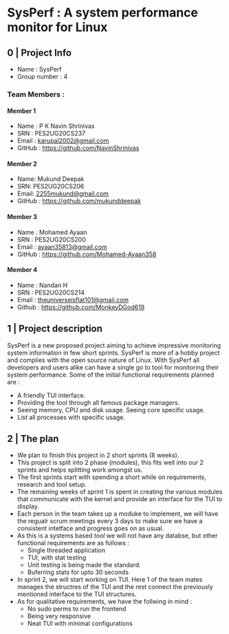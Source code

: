 # SysPerf : A system performance monitor for Linux

## 0 | Project Info
- Name : SysPerf
- Group number : 4

### Team Members : 

#### Member 1
- Name : P K Navin Shrinivas
- SRN : PES2UG20CS237
- Email : [karupal2002@gmail.com](mailto:karupal2002@gmail.com)
- GitHub : https://github.com/NavinShrinivas

#### Member 2
- Name: Mukund Deepak
- SRN: PES2UG20CS206
- Email: [2255mukund@gmail.com](mailto:2255mukund@gmail.com)
- GitHub : https://github.com/mukunddeepak

#### Member 3
- Name : Mohamed Ayaan
- SRN : PES2UG20CS200
- Email : [ayaan35813@gmail.com](mailto:ayaan35813@gmail.com)
- GitHub : https://github.com/Mohamed-Ayaan358

#### Member 4
- Name : Nandan H
- SRN : PES2UG20CS214
- Email : [theuniverseisflat101@gmail.com](mailto:theuniverseisflat101@gmail.com)
- Github : https://github.com/MonkeyDGod619

<!--Fill your details in the same format -->

## 1 | Project description
SysPerf is a new proposed project aiming to achieve impressive monitoring system information in few short sprints. SysPerf is more of a hobby project and complies with the open source nature of Linux. With SysPerf all developers and users alike can have a single go to tool for monitoring their system performance. Some of the initial functional requirements planned are : 
- A friendly TUI interface.
- Providing the tool through all famous package managers.
- Seeing memory, CPU and disk usage. Seeing core specific usage.
- List all processes with specific usage.

## 2 | The plan

- We plan to finish this project in 2 short sprints (8 weeks).
- This project is split into 2 phase (modules), this fits well into our 2 sprints and helps splitting work amongst us.
- The first sprints start with spending a short while on requirements, research and tool setup. 
- The remaining weeks of sprint 1 is spent in creating the various modules that communicate with the kernel and provide an interface for the TUI to display.
- Each person in the team takes up a moduke to implement, we will have the regualr scrum meetings every 3 days to make sure we have a consistent intetface and progress goes on as usual.
- As this is a systems based _tool_ we will not have any databse, but other functional requirements are as follows :
    - Single threaded application
    - TUI, with stat testing
    - Unit testing is being made the standard.
    - Buferring stats for upto 30 seconds
- In sprint 2, we will start working on TUI. Here 1 of the team mates manages the structres of the TUI and the rest connect the previously mentioned interface to the TUI structures.
- As for qualitative requirements, we have the follwing in mind : 
    - No sudo perms to run the frontend 
    - Being very responsive 
    - Neat TUI with minimal configurations
